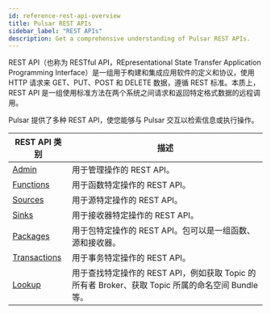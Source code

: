 ```yaml
---
id: reference-rest-api-overview
title: Pulsar REST APIs
sidebar_label: "REST APIs"
description: Get a comprehensive understanding of Pulsar REST APIs.
---
```


REST API（也称为 RESTful API，REpresentational State Transfer Application Programming Interface）是一组用于构建和集成应用软件的定义和协议，使用 HTTP 请求来 GET、PUT、POST 和 DELETE 数据，遵循 REST 标准。本质上，REST API 是一组使用标准方法在两个系统之间请求和返回特定格式数据的远程调用。

Pulsar 提供了多种 REST API，使您能够与 Pulsar 交互以检索信息或执行操作。

| REST API 类别 | 描述 |
| --- | --- |
| [Admin](/admin-rest-api/?version=@pulsar:version_number@) | 用于管理操作的 REST API。|
| [Functions](/functions-rest-api/?version=@pulsar:version_number@) | 用于函数特定操作的 REST API。|
| [Sources](/source-rest-api/?version=@pulsar:version_number@) | 用于源特定操作的 REST API。|
| [Sinks](/sink-rest-api/?version=@pulsar:version_number@) | 用于接收器特定操作的 REST API。|
| [Packages](/packages-rest-api/?version=@pulsar:version_number@) | 用于包特定操作的 REST API。包可以是一组函数、源和接收器。|
| [Transactions](/transactions-rest-api/?version=@pulsar:version_number@) | 用于事务特定操作的 REST API。|
| [Lookup](/lookup-rest-api/?version=@pulsar:version_number@) | 用于查找特定操作的 REST API，例如获取 Topic 的所有者 Broker、获取 Topic 所属的命名空间 Bundle 等。|
